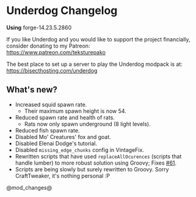 # Underdog Changelog

**Using** forge-14.23.5.2860

If you like Underdog and you would like to support the project financially, consider donating to my Patreon: \
<https://www.patreon.com/teksturepako>

The best place to set up a server to play the Underdog modpack is at: \
<https://bisecthosting.com/underdog>

## What's new?

- Increased squid spawn rate.
  - Their maximum spawn height is now 54.
- Reduced spawn rate and health of rats.
  - Rats now only spawn underground (8 light levels).
- Reduced fish spawn rate.
- Disabled Mo' Creatures' fox and goat.
- Disabled Elenai Dodge's tutorial.
- Disabled `missing_edge_chunks` config in VintageFix.
- Rewritten scripts that have used `replaceAllOcurences` (scripts that handle lumber) to more robust solution using Groovy; Fixes [#61](https://github.com/juraj-hrivnak/Underdog/issues/61).
- Scripts are being slowly but surely rewritten to Groovy. Sorry CraftTweaker, it's nothing personal :P

@mod_changes@
